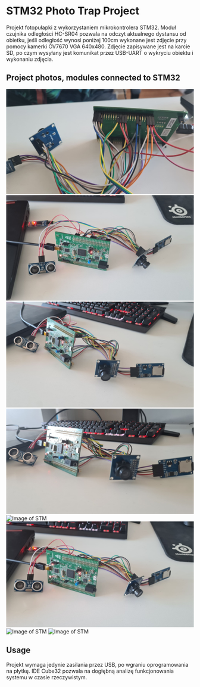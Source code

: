 # STM32 Photo Trap Project

Projekt fotopułapki z wykorzystaniem mikrokontrolera STM32. Moduł czujnika odległości HC-SR04 pozwala na odczyt aktualnego dystansu od obietku, jeśli odległość wynosi poniżej 100cm wykonane jest zdjęcie przy pomocy kamerki OV7670 VGA 640x480.
Zdjęcie zapisywane jest na karcie SD, po czym wysyłany jest komunikat przez USB-UART o wykryciu obiektu i wykonaniu zdjęcia.

## Project photos, modules connected to STM32

![Image of STM](/images/1.jpg)
![Image of STM](/images/2.jpg)
![Image of STM](/images/3.jpg)
![Image of STM](/images/4.jpg)
![Image of STM](/images/5.jgp)
![Image of STM](/images/6.jpg)
![Image of STM](/images/stm1.png)
![Image of STM](/images/stm2.png)

## Usage

Projekt wymaga jedynie zasilania przez USB, po wgraniu oprogramowania na płytkę. IDE Cube32 pozwala na dogłębną analizę funkcjonowania systemu w czasie rzeczywistym.
